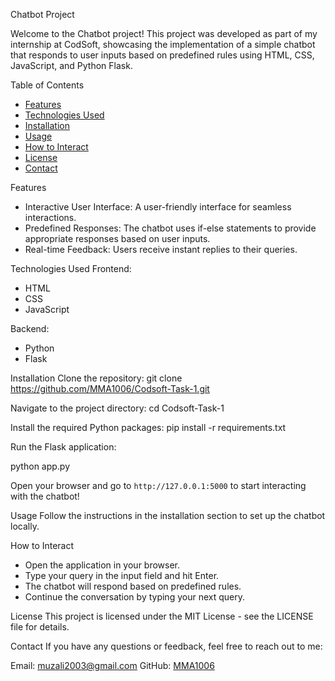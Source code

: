 



 Chatbot Project

Welcome to the Chatbot project! This project was developed as part of my internship at CodSoft, showcasing the implementation of a simple chatbot that responds to user inputs based on predefined rules using HTML, CSS, JavaScript, and Python Flask.

 Table of Contents
- [Features](#features)
- [Technologies Used](#technologies-used)
- [Installation](#installation)
- [Usage](#usage)
- [How to Interact](#how-to-interact)
- [License](#license)
- [Contact](#contact)

 Features
- Interactive User Interface: A user-friendly interface for seamless interactions.
- Predefined Responses: The chatbot uses if-else statements to provide appropriate responses based on user inputs.
- Real-time Feedback: Users receive instant replies to their queries.

Technologies Used
Frontend:
- HTML
- CSS
- JavaScript

Backend:
- Python
- Flask

 Installation
Clone the repository:
git clone https://github.com/MMA1006/Codsoft-Task-1.git


Navigate to the project directory:
cd Codsoft-Task-1

Install the required Python packages:
pip install -r requirements.txt

Run the Flask application:

python app.py

Open your browser and go to `http://127.0.0.1:5000` to start interacting with the chatbot!

 Usage
Follow the instructions in the installation section to set up the chatbot locally.

 How to Interact
- Open the application in your browser.
- Type your query in the input field and hit Enter.
- The chatbot will respond based on predefined rules.
- Continue the conversation by typing your next query.

 License
This project is licensed under the MIT License - see the LICENSE file for details.

 Contact
If you have any questions or feedback, feel free to reach out to me:

Email: muzali2003@gmail.com
GitHub: [MMA1006](https://github.com/MMA1006)



